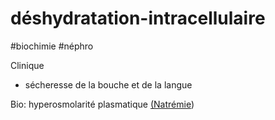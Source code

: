 # déshydratation-intracellulaire
#biochimie #néphro 


Clinique 

- sécheresse de la bouche et de la langue 

Bio: hyperosmolarité plasmatique [(Natrémie](#natrc3a9mienorgmd)) 

